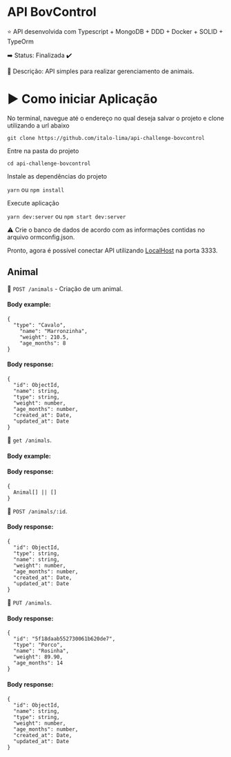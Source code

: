# API BovControl 

:star: API desenvolvida com Typescript + MongoDB + DDD + Docker + SOLID + TypeOrm

:arrow_right: Status: Finalizada :heavy_check_mark:

:triangular_flag_on_post: Descrição: API simples para realizar gerenciamento de animais.

# :arrow_forward: Como iniciar Aplicação

No terminal, navegue até o endereço no qual deseja salvar o projeto e clone utilizando a url abaixo

`git clone https://github.com/italo-lima/api-challenge-bovcontrol`

Entre na pasta do projeto

`cd api-challenge-bovcontrol`

Instale as dependências do projeto

`yarn` ou `npm install`

Execute aplicação

`yarn dev:server` ou `npm start dev:server`

:warning: Crie o banco de dados de acordo com as informações contidas no arquivo ormconfig.json.

Pronto, agora é possível conectar API utilizando [LocalHost](http://localhost:3333 "API BovControl") na porta 3333.

## Animal 

:paperclip: `POST /animals` - Criação de um animal.

#### Body example:

```
{
  "type": "Cavalo",
	"name": "Marronzinha",
	"weight": 210.5,
	"age_months": 8
}
```

#### Body response:

```
{
  "id": ObjectId,
  "name": string,
  "type": string,
  "weight": number,
  "age_months": number,
  "created_at": Date,
  "updated_at": Date
}
```

:paperclip: `get /animals`.

#### Body example:


#### Body response:

```
{
  Animal[] || []
}
```

:paperclip: `POST /animals/:id`.

#### Body response:

```
{
  "id": ObjectId,
  "type": string,
  "name": string,
  "weight": number,
  "age_months": number,
  "created_at": Date,
  "updated_at": Date
}
```

:paperclip: `PUT /animals`.

#### Body response:

```
{
  "id": "5f18daab552730061b620de7",
  "type": "Porco",
  "name": "Rosinha",
  "weight": 89.90,
  "age_months": 14
}
```

#### Body response:

```
{
  "id": ObjectId,
  "name": string,
  "type": string,
  "weight": number,
  "age_months": number,
  "created_at": Date,
  "updated_at": Date
}
```
